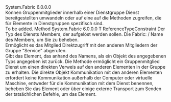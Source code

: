 <Type Name="IServiceGroupPartition" FullName="System.Fabric.IServiceGroupPartition">
  <TypeSignature Language="C#" Value="public interface IServiceGroupPartition" />
  <TypeSignature Language="ILAsm" Value=".class public interface auto ansi abstract IServiceGroupPartition" />
  <TypeSignature Language="DocId" Value="T:System.Fabric.IServiceGroupPartition" />
  <TypeSignature Language="VB.NET" Value="Public Interface IServiceGroupPartition" />
  <TypeSignature Language="F#" Value="type IServiceGroupPartition = interface" />
  <AssemblyInfo>
    <AssemblyName>System.Fabric</AssemblyName>
    <AssemblyVersion>6.0.0.0</AssemblyVersion>
  </AssemblyInfo>
  <Interfaces />
  <Docs>
    <summary>
      <para>Können Gruppenmitglieder innerhalb einer Dienstgruppe Dienst bereitgestellten umwandeln <see cref="T:System.Fabric.IStatefulServicePartition" /> oder <see cref="T:System.Fabric.IStatelessServicePartition" /> auf eine <see cref="T:System.Fabric.IServiceGroupPartition" /> auf die Methoden zugreifen, die für Elemente in Dienstgruppen spezifisch sind.</para>
    </summary>
    <remarks>To be added.</remarks>
  </Docs>
  <Members>
    <Member MemberName="ResolveMember&lt;T&gt;">
      <MemberSignature Language="C#" Value="public T ResolveMember&lt;T&gt; (Uri name) where T : class;" />
      <MemberSignature Language="ILAsm" Value=".method public hidebysig newslot virtual instance !!T ResolveMember&lt;class T&gt;(class System.Uri name) cil managed" />
      <MemberSignature Language="DocId" Value="M:System.Fabric.IServiceGroupPartition.ResolveMember``1(System.Uri)" />
      <MemberSignature Language="VB.NET" Value="Public Function ResolveMember(Of T As Class) (name As Uri) As T" />
      <MemberSignature Language="F#" Value="abstract member ResolveMember : Uri -&gt; 'T (requires 'T : null)" Usage="iServiceGroupPartition.ResolveMember name" />
      <MemberType>Method</MemberType>
      <AssemblyInfo>
        <AssemblyName>System.Fabric</AssemblyName>
        <AssemblyVersion>6.0.0.0</AssemblyVersion>
      </AssemblyInfo>
      <ReturnValue>
        <ReturnType>T</ReturnType>
      </ReturnValue>
      <TypeParameters>
        <TypeParameter Name="T">
          <Constraints>
            <ParameterAttribute>ReferenceTypeConstraint</ParameterAttribute>
          </Constraints>
        </TypeParameter>
      </TypeParameters>
      <Parameters>
        <Parameter Name="name" Type="System.Uri" />
      </Parameters>
      <Docs>
        <typeparam name="T">
          <para>Der Typ des Diensts Members, der aufgelöst werden sollen.</para>
        </typeparam>
        <param name="name">
          <para>Die <c>Fabric: /</c> Name des Members, um Sie zu beheben.</para>
        </param>
        <summary>
          <para>Ermöglicht es das Mitglied Direktzugriff mit den anderen Mitgliedern der Gruppe "Service" abgerufen.</para>
        </summary>
        <returns>
          <para>Gibt das Element, das anhand des Namens, als ein Objekt des angegebenen Typs angegeben ist zurück.</para>
        </returns>
        <remarks>
          <para>Die <see cref="M:System.Fabric.IServiceGroupPartition.ResolveMember``1(System.Uri)" /> Methode ermöglicht ein Gruppenmitglied Dienst um einen direkten Verweis auf den anderen Elementen in der Gruppe zu erhalten. Die direkte Objekt Kommunikation mit den anderen Elementen erfordert keine Kommunikation außerhalb der Computer oder virtuelle Maschine, entweder für die Kommunikation mit dem Dienst benennen, beheben Sie das Element oder über einige externe Transport zum Senden der tatsächlichen Befehle, um das Element.</para>
        </remarks>
      </Docs>
    </Member>
  </Members>
</Type>